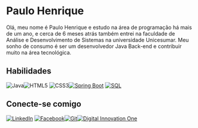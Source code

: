 
# Paulo Henrique  

Olá, meu nome é Paulo Henrique e estudo na área de programação há mais de um ano, e cerca de 6 meses atrás também entrei na faculdade de Análise e Desenvolvimento de Sistemas na universidade Unicesumar. Meu sonho de consumo é ser um desenvolvedor Java Back-end e contribuir muito na área tecnológica.


## Habilidades 
![Java](https://img.shields.io/badge/Java-000?style=for-the-badge&logo=java)![HTML5](https://img.shields.io/badge/HTML5-000?style=for-the-badge&logo=html5) 	![CSS3](https://img.shields.io/badge/CSS3-000?style=for-the-badge&logo=css3&logoColor=264CE4)[![Spring Boot](https://img.shields.io/badge/Spring%20Boot-3-green.svg)](https://spring.io/projects/spring-boot) [![SQL](https://img.shields.io/badge/SQL-Structured%20Query%20Language-blue.svg)](https://en.wikipedia.org/wiki/SQL)

## Conecte-se comigo

[![LinkedIn](https://img.shields.io/badge/LinkedIn-000?style=for-the-badge&logo=linkedin&logoColor=0E76A8)](https://www.linkedin.com/in/paulo-henrique-pinheiro-silva-dos-santos-2b8b02274/) [![Facebook](https://img.shields.io/badge/Facebook-000?style=for-the-badge&logo=facebook)](https://www.facebook.com/profile.php?id=100015039168747/)[![Git](https://img.shields.io/badge/Git-red.svg)](https://github.com/Paulo-dosSantos)[![Digital Innovation One](https://img.shields.io/badge/Digital%20Innovation%20One-blue.svg)](https://web.dio.me/users/paulo_13_henrique800?tab=skills)






